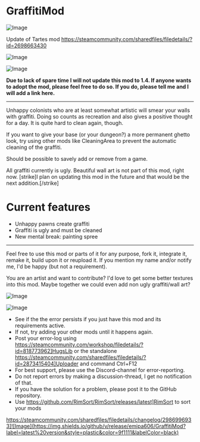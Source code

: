 # GraffitiMod

![Image](https://i.imgur.com/buuPQel.png)

Update of Tartes mod https://steamcommunity.com/sharedfiles/filedetails/?id=2698663430

![Image](https://i.imgur.com/pufA0kM.png)

	
![Image](https://i.imgur.com/Z4GOv8H.png)

**Due to lack of spare time I will not update this mod to 1.4. If anyone wants to adopt the mod, please feel free to do so. If you do, please tell me and I will add a link here.**

---


Unhappy colonists who are at least somewhat artistic will smear your walls with graffiti. Doing so counts as recreation and also gives a positive thought for a day. It is quite hard to clean again, though. 

If you want to give your base (or your dungeon?) a more permanent ghetto look, try using other mods like CleaningArea to prevent the automatic cleaning of the graffiti.

Should be possible to savely add or remove from a game.

All graffiti currently is ugly. Beautiful wall art is not part of this mod, right now. [strike]I plan on updating this mod in the future and that would be the next addition.[/strike]

# Current features



- Unhappy pawns create graffiti
- Graffiti is ugly and must be cleaned
- New mental break: painting spree



---

Feel free to use this mod or parts of it for any purpose, fork it, integrate it, remake it, build upon it or reupload it. If you mention my name and/or notify me, I'd be happy (but not a requirement).

You are an artist and want to contribute? I'd love to get some better textures into this mod. Maybe together we could even add non ugly graffiti/wall art?

![Image](https://i.imgur.com/YJ92Bdo.jpg)


![Image](https://i.imgur.com/PwoNOj4.png)



-  See if the the error persists if you just have this mod and its requirements active.
-  If not, try adding your other mods until it happens again.
-  Post your error-log using https://steamcommunity.com/workshop/filedetails/?id=818773962]HugsLib or the standalone https://steamcommunity.com/sharedfiles/filedetails/?id=2873415404]Uploader and command Ctrl+F12
-  For best support, please use the Discord-channel for error-reporting.
-  Do not report errors by making a discussion-thread, I get no notification of that.
-  If you have the solution for a problem, please post it to the GitHub repository.
-  Use https://github.com/RimSort/RimSort/releases/latest]RimSort to sort your mods



https://steamcommunity.com/sharedfiles/filedetails/changelog/2986996933]![Image](https://img.shields.io/github/v/release/emipa606/GraffitiMod?label=latest%20version&style=plastic&color=9f1111&labelColor=black)

